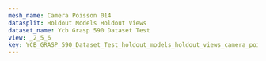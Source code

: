 ```yaml
---
mesh_name: Camera Poisson 014
datasplit: Holdout Models Holdout Views
dataset_name: Ycb Grasp 590 Dataset Test
view: _2_5_6
key: YCB_GRASP_590_Dataset_Test_holdout_models_holdout_views_camera_poisson_014__2_5_6
---
```

